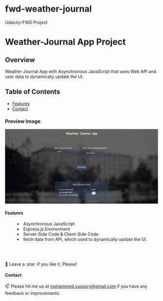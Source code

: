 # fwd-weather-journal

Udacity-FWD Project

# Weather-Journal App Project

## Overview

Weather Journal App with Asynchronous JavaScript that uses Web API and user data to dynamically update the UI.

## Table of Contents

- [Features](#Features)
- [Contact](#Contact)

### Preview Image

![Banner Image](preview.webp)

#### Features

<menu>
  <li>Asynchronous JavaScript</li>
  <li>Express.js Environment</li>
  <li>Server-Side Code & Client-Side Code</li>
  <li>fetch data from API, which used to dynamically update the UI.</li>
</menu>

<br>
<br>
<br>
🤩 Leave a :star:&nbsp;if you like it, Please!

<br>

#### Contact

📫 Please hit me up at mohammed.yuossry@gmail.com if you have any feedback or improvements.
